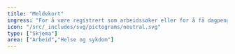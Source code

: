 ```yaml
---
title: "Meldekort"
ingress: "For å være registrert som arbeidssøker eller for å få dagpenger, AAP og tiltakspenger, må du sende meldekort hver 14. dag."
icon: "/src/_includes/svg/pictograms/neutral.svg"
type: ["Skjema"]
area: ["Arbeid","Helse og sykdom"]
---
```

